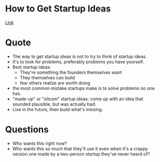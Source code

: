 # How to Get Startup Ideas

[Link](http://www.paulgraham.com/startupideas.html)

# Quote

- The way to get startup ideas is not to try to think of startup ideas.
- It's to look for problems, preferably problems you have yourself.
- Best startup ideas:
    - They're something the founders themselves want
    - They themselves can build
    - few others realize are worth doing
- the most common mistake startups make is to solve problems no one has.
- "made-up" or "sitcom" startup ideas: come up with an idea that sounded plausible, but was actually bad.
- Live in the future, then build what's missing.


# Questions

- Who wants this right now? 
- Who wants this so much that they'll use it even when it's a crappy version one made by a two-person startup they've never heard of?
